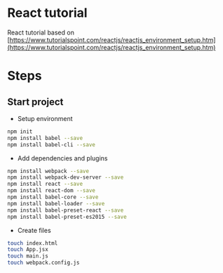 # React tutorial

React tutorial based on [https://www.tutorialspoint.com/reactjs/reactjs_environment_setup.htm](https://www.tutorialspoint.com/reactjs/reactjs_environment_setup.htm)

# Steps
## Start project
- Setup environment
```bash
npm init
npm install babel --save
npm install babel-cli --save
```
- Add dependencies and plugins
```bash
npm install webpack --save
npm install webpack-dev-server --save
npm install react --save
npm install react-dom --save
npm install babel-core --save
npm install babel-loader --save
npm install babel-preset-react --save
npm install babel-preset-es2015 --save
```
- Create files
```bash
touch index.html
touch App.jsx
touch main.js
touch webpack.config.js
```